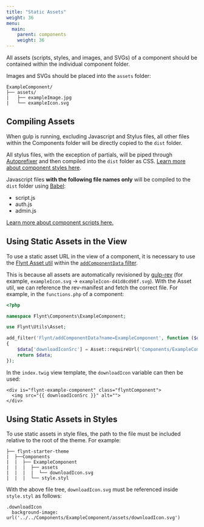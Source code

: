 ```yaml
---
title: "Static Assets"
weight: 36
menu:
  main:
    parent: components
    weight: 36
---
```


All assets (scripts, styles, and images, and SVGs) of a component should be contained within the individual component folder.

Images and SVGs should be placed into the `assets` folder:

```
ExampleComponent/
├── assets/
|   ├── exampleImage.jpg
|   └── exampleIcon.svg
```

## Compiling Assets

When gulp is running, excluding Javascript and Stylus files, all other files within the Components folder will be directly copied to the `dist` folder.

All stylus files, with the exception of partials, will be piped through [Autoprefixer](https://github.com/postcss/autoprefixer) and then compiled into the `dist` folder as CSS. [Learn more about component styles here](/guide/components/styling).

Javascript files **with the following file names only** will be compiled to the `dist` folder using [Babel](https://babeljs.io/):

- script.js
- auth.js
- admin.js

[Learn more about component scripts here.](/guide/components/client-side-scripts/)

## Using Static Assets in the View
To use a static asset URL in the view of a component, it is necessary to use the [Flynt Asset util](https://github.com/flyntwp/flynt-starter-theme/blob/master/lib/Utils/Asset.php) within the [`addComponentData` filter](/guide/components/server-side-logic/#flynt-addcomponentdata). 

This is because all assets are automatically revisioned by [gulp-rev](https://github.com/sindresorhus/gulp-rev) (for example, `exampleIcon.svg` → `exampleIcon-d41d8cd98f.svg`). With the Asset util, we can reference the rev-manifest and fetch the correct file. For example, in the `functions.php` of a component:

```php
<?php

namespace Flynt\Components\ExampleComponent;

use Flynt\Utils\Asset;

add_filter('Flynt/addComponentData?name=ExampleComponent', function ($data)
{
    $data['downloadIconSrc'] = Asset::requireUrl('Components/ExampleComponent/assets/downloadIcon.svg');
    return $data;
});
```

In the `index.twig` view template, the `downloadIcon` variable can then be used:

```twig
<div is="flynt-example-component" class="flyntComponent">
  <img src="{{ downloadIconSrc }}" alt="">
</div>
```

## Using Static Assets in Styles
To use static assets in style files, the path to the file must be included relative to the root of the theme.  For example:

```
├── flynt-starter-theme
|  ├──Components
|  |  ├── ExampleComponent
|  |  |  ├── assets
|  |  |  |  └── downloadIcon.svg
|  |  |  └── style.styl
```

With the above file tree, `downloadIcon.svg` must be referenced inside `style.styl` as follows:

```stylus
.downloadIcon
  background-image: url('../../Components/ExampleComponent/assets/downloadIcon.svg')
```
